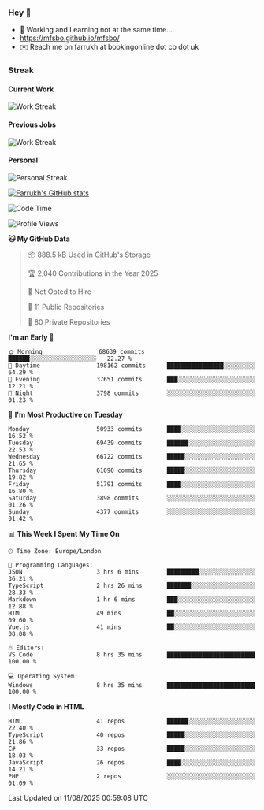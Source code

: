 ### Hey 👋

- 🏃 Working and Learning not at the same time...
- https://mfsbo.github.io/mfsbo/
- ✉️ Reach me on farrukh at bookingonline dot co dot uk

### Streak
#### Current Work
![Work Streak](https://streak-stats.demolab.com/?user=mfsbo)
#### Previous Jobs
![Work Streak](https://streak-stats.demolab.com/?user=farrukhcw)
#### Personal
![Personal Streak](https://streak-stats.demolab.com/?user=farrukhsubhani)

[![Farrukh's GitHub stats](https://github-readme-stats.vercel.app/api?username=mfsbo&hide=stars&count_private=true)](https://github.com/mfsbo/)

<!--START_SECTION:waka-->
![Code Time](http://img.shields.io/badge/Code%20Time-992%20hrs%2053%20mins-blue)

![Profile Views](http://img.shields.io/badge/Profile%20Views-0-blue)

**🐱 My GitHub Data** 

> 📦 888.5 kB Used in GitHub's Storage 
 > 
> 🏆 2,040 Contributions in the Year 2025
 > 
> 🚫 Not Opted to Hire
 > 
> 📜 11 Public Repositories 
 > 
> 🔑 80 Private Repositories 
 > 
**I'm an Early 🐤** 

```text
🌞 Morning                68639 commits       ██████░░░░░░░░░░░░░░░░░░░   22.27 % 
🌆 Daytime                198162 commits      ████████████████░░░░░░░░░   64.29 % 
🌃 Evening                37651 commits       ███░░░░░░░░░░░░░░░░░░░░░░   12.21 % 
🌙 Night                  3798 commits        ░░░░░░░░░░░░░░░░░░░░░░░░░   01.23 % 
```
📅 **I'm Most Productive on Tuesday** 

```text
Monday                   50933 commits       ████░░░░░░░░░░░░░░░░░░░░░   16.52 % 
Tuesday                  69439 commits       ██████░░░░░░░░░░░░░░░░░░░   22.53 % 
Wednesday                66722 commits       █████░░░░░░░░░░░░░░░░░░░░   21.65 % 
Thursday                 61090 commits       █████░░░░░░░░░░░░░░░░░░░░   19.82 % 
Friday                   51791 commits       ████░░░░░░░░░░░░░░░░░░░░░   16.80 % 
Saturday                 3898 commits        ░░░░░░░░░░░░░░░░░░░░░░░░░   01.26 % 
Sunday                   4377 commits        ░░░░░░░░░░░░░░░░░░░░░░░░░   01.42 % 
```


📊 **This Week I Spent My Time On** 

```text
🕑︎ Time Zone: Europe/London

💬 Programming Languages: 
JSON                     3 hrs 6 mins        █████████░░░░░░░░░░░░░░░░   36.21 % 
TypeScript               2 hrs 26 mins       ███████░░░░░░░░░░░░░░░░░░   28.33 % 
Markdown                 1 hr 6 mins         ███░░░░░░░░░░░░░░░░░░░░░░   12.88 % 
HTML                     49 mins             ██░░░░░░░░░░░░░░░░░░░░░░░   09.60 % 
Vue.js                   41 mins             ██░░░░░░░░░░░░░░░░░░░░░░░   08.08 % 

🔥 Editors: 
VS Code                  8 hrs 35 mins       █████████████████████████   100.00 % 

💻 Operating System: 
Windows                  8 hrs 35 mins       █████████████████████████   100.00 % 
```

**I Mostly Code in HTML** 

```text
HTML                     41 repos            ██████░░░░░░░░░░░░░░░░░░░   22.40 % 
TypeScript               40 repos            █████░░░░░░░░░░░░░░░░░░░░   21.86 % 
C#                       33 repos            █████░░░░░░░░░░░░░░░░░░░░   18.03 % 
JavaScript               26 repos            ████░░░░░░░░░░░░░░░░░░░░░   14.21 % 
PHP                      2 repos             ░░░░░░░░░░░░░░░░░░░░░░░░░   01.09 % 
```




 Last Updated on 11/08/2025 00:59:08 UTC
<!--END_SECTION:waka-->
<!--
**mfsbo/mfsbo** is a ✨ _special_ ✨ repository because its `README.md` (this file) appears on your GitHub profile.

Here are some ideas to get you started:

- 🔭 I’m currently working on ...
- 🌱 I’m currently learning ...
- 👯 I’m looking to collaborate on ...
- 🤔 I’m looking for help with ...
- 💬 Ask me about ...
- 📫 How to reach me: ...
- 😄 Pronouns: ...
- ⚡ Fun fact: ...
-->
